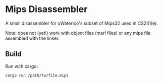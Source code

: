# Mips Disassembler

A small disassembler for uWaterloo's subset of Mips32 used in CS241(e).

Note: does not (yet!) work with object files (merl files) or any mips file assembled
with the linker.

## Build

Run with cargo:
```
cargo run /path/to/file.mips
```
